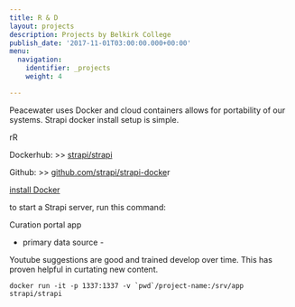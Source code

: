 ```yaml
---
title: R & D
layout: projects
description: Projects by Belkirk College
publish_date: '2017-11-01T03:00:00.000+00:00'
menu:
  navigation:
    identifier: _projects
    weight: 4

---
```

Peacewater uses Docker and cloud containers allows for portability of our systems.  Strapi docker install setup is simple.

rR

Dockerhub: >> [strapi/strapi](https://hub.docker.com/r/strapi/strapi "Docker")

Github: >> [github.com/strapi/strapi-docke](https://github.com/strapi/strapi-docker "github")r

[install Docker](https://docs.docker.com/engine/install/ "install Docker engine")

to start a Strapi server, run this command:

Curation portal app

* primary data source -

Youtube suggestions are good and trained develop over time. This has proven helpful in curtating new content. 

    docker run -it -p 1337:1337 -v `pwd`/project-name:/srv/app strapi/strapi